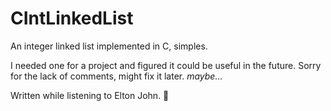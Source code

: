 # CIntLinkedList
An integer linked list implemented in C, simples.

I needed one for a project and figured it could be useful in the future.
Sorry for the lack of comments, might fix it later. *maybe...*

Written while listening to Elton John. :metal:
